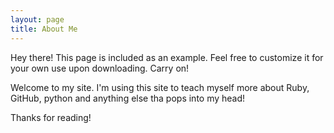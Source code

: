 ```yaml
---
layout: page
title: About Me
---
```


<p class="message">
  Hey there! This page is included as an example. Feel free to customize it for your own use upon downloading. Carry on!
</p>

Welcome to my site.  I'm using this site to teach myself more about Ruby, GitHub, python and anything else tha pops into my head!



Thanks for reading!
